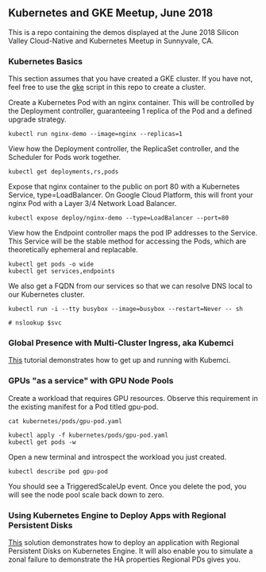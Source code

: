 ## Kubernetes and GKE Meetup, June 2018

This is a repo containing the demos displayed at the June 2018 Silicon Valley Cloud-Native and Kubernetes Meetup in Sunnyvale, CA.

### Kubernetes Basics

This section assumes that you have created a GKE cluster. If you have not, feel free to use the [gke](/infrastructure/gke.sh) script in this repo to create a cluster.

Create a Kubernetes Pod with an nginx container. This will be controlled by the Deployment controller, guaranteeing 1 replica of the Pod and a defined upgrade strategy.

```
kubectl run nginx-demo --image=nginx --replicas=1 
```

View how the Deployment controller, the ReplicaSet controller, and the Scheduler for Pods work together.

```
kubectl get deployments,rs,pods
```

Expose that nginx container to the public on port 80 with a Kubernetes Service, type=LoadBalancer. On Google Cloud Platform, this will front your nginx Pod with a Layer 3/4 Network Load Balancer.

```
kubectl expose deploy/nginx-demo --type=LoadBalancer --port=80
```

View how the Endpoint controller maps the pod IP addresses to the Service. This Service will be the stable method for accessing the Pods, which are theoretically ephemeral and replacable. 

```
kubectl get pods -o wide
kubectl get services,endpoints
```

We also get a FQDN from our services so that we can resolve DNS local to our Kubernetes cluster.
```
kubectl run -i --tty busybox --image=busybox --restart=Never -- sh

# nslookup $svc
```

### Global Presence with Multi-Cluster Ingress, aka Kubemci

[This](https://cloud.google.com/kubernetes-engine/docs/how-to/multi-cluster-ingress) tutorial demonstrates how to get up and running with Kubemci.

### GPUs "as a service" with GPU Node Pools

Create a workload that requires GPU resources. Observe this requirement in the existing manifest for a Pod titled gpu-pod.

```
cat kubernetes/pods/gpu-pod.yaml
```

```
kubectl apply -f kubernetes/pods/gpu-pod.yaml
kubectl get pods -w
```
Open a new terminal and introspect the workload you just created.
```
kubectl describe pod gpu-pod
```
You should see a TriggeredScaleUp event. Once you delete the pod, you will see the node pool scale back down to zero. 

### Using Kubernetes Engine to Deploy Apps with Regional Persistent Disks

[This](https://cloud.google.com/solutions/using-kubernetes-engine-to-deploy-apps-with-regional-persistent-disks) solution demonstrates how to deploy an application with Regional Persistent Disks on Kubernetes Engine. It will also enable you to simulate a zonal failure to demonstrate the HA properties Regional PDs gives you. 
